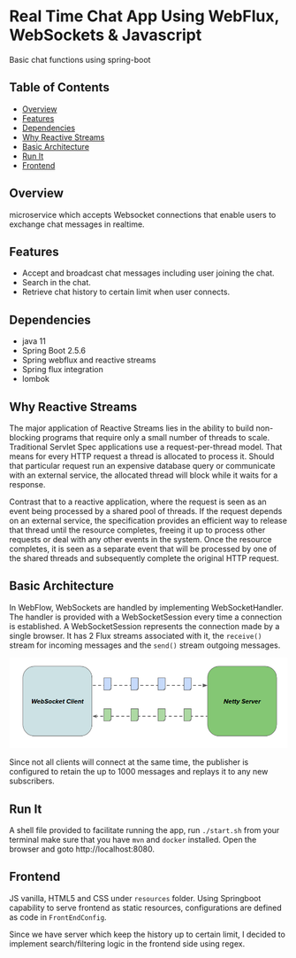 # Real Time Chat App Using WebFlux, WebSockets & Javascript
Basic chat functions using spring-boot


## Table of Contents

- [Overview](#overview) 
- [Features](#features)
- [Dependencies](#dependencies)
- [Why Reactive Streams](#why-reactive-streams)
- [Basic Architecture](#basic-architecture)
- [Run It](#run-it)
- [Frontend](#frontend)

## Overview
microservice which accepts Websocket connections that enable users to exchange chat messages in realtime.

## Features
* Accept and broadcast chat messages including user joining the chat.
* Search in the chat.
* Retrieve chat history to certain limit when user connects.

## Dependencies
* java 11
* Spring Boot 2.5.6
* Spring webflux and reactive streams
* Spring flux integration
* lombok

## Why Reactive Streams
The major application of Reactive Streams lies in the ability to build non-blocking programs that require only a small number of threads to scale. Traditional Servlet Spec applications use a request-per-thread model. That means for every HTTP request a thread is allocated to process it. Should that particular request run an expensive database query or communicate with an external service, the allocated thread will block while it waits for a response.

Contrast that to a reactive application, where the request is seen as an event being processed by a shared pool of threads. If the request depends on an external service, the specification provides an efficient way to release that thread until the resource completes, freeing it up to process other requests or deal with any other events in the system. Once the resource completes, it is seen as a separate event that will be processed by one of the shared threads and subsequently complete the original HTTP request.

## Basic Architecture

In WebFlow, WebSockets are handled by implementing WebSocketHandler. The handler is provided with a WebSocketSession every time a connection is established. A WebSocketSession represents the connection made by a single browser. It has 2 Flux streams associated with it, the `receive()` stream for incoming messages and the `send()` stream outgoing messages.


![img.png](img.png)

Since not all clients will connect at the same time, the publisher is configured to retain the up to 1000 messages and replays it to any new subscribers.


## Run It
A shell file provided to facilitate running the app, run `./start.sh` from your terminal make sure that you have `mvn` and `docker` installed.
Open the browser and goto http://localhost:8080.

## Frontend
JS vanilla, HTML5 and CSS under `resources` folder. Using Springboot capability to serve frontend as static resources, configurations are  defined as code in `FrontEndConfig`.

Since we have server which keep the history up to certain limit, I decided to implement search/filtering logic in the frontend side using regex.
